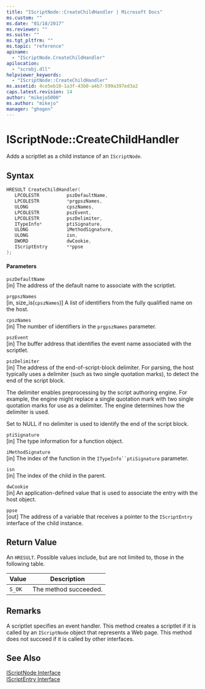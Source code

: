 ```yaml
---
title: "IScriptNode::CreateChildHandler | Microsoft Docs"
ms.custom: ""
ms.date: "01/18/2017"
ms.reviewer: ""
ms.suite: ""
ms.tgt_pltfrm: ""
ms.topic: "reference"
apiname: 
  - "IScriptNode.CreateChildHandler"
apilocation: 
  - "scrobj.dll"
helpviewer_keywords: 
  - "IScriptNode::CreateChildHandler"
ms.assetid: 4ce5eb10-1a3f-43b0-a4b7-599a397ed3a2
caps.latest.revision: 14
author: "mikejo5000"
ms.author: "mikejo"
manager: "ghogen"
---
```

# IScriptNode::CreateChildHandler
Adds a scriptlet as a child instance of an `IScriptNode`.  
  
## Syntax  
  
```cpp
HRESULT CreateChildHandler(  
   LPCOLESTR          pszDefaultName,  
   LPCOLESTR          *prgpszNames,  
   ULONG              cpszNames,  
   LPCOLESTR          pszEvent,  
   LPCOLESTR          pszDelimiter,  
   ITypeInfo*         ptiSignature,  
   ULONG              iMethodSignature,  
   ULONG              isn,  
   DWORD              dwCookie,  
   IScriptEntry       **ppse  
);  
```  
  
#### Parameters  
 `pszDefaultName`  
 [in] The address of the default name to associate with the scriptlet.  
  
 `prgpszNames`  
 [in, size_is(`cpszNames`)] A list of identifiers from the fully qualified name on the host.  
  
 `cpszNames`  
 [in] The number of identifiers in the `prgpszNames` parameter.  
  
 `pszEvent`  
 [in] The buffer address that identifies the event name associated with the scriptlet.  
  
 `pszDelimiter`  
 [in] The address of the end-of-script-block delimiter. For parsing, the host typically uses a delimiter (such as two single quotation marks), to detect the end of the script block.  
  
 The delimiter enables preprocessing by the script authoring engine. For example, the engine might replace a single quotation mark with two single quotation marks for use as a delimiter. The engine determines how the delimiter is used.  
  
 Set to NULL if no delimiter is used to identify the end of the script block.  
  
 `ptiSignature`  
 [in] The type information for a function object.  
  
 `iMethodSignature`  
 [in] The index of the function in the `ITypeInfo``ptiSignature` parameter.  
  
 `isn`  
 [in] The index of the child in the parent.  
  
 `dwCookie`  
 [in] An application-defined value that is used to associate the entry with the host object.  
  
 `ppse`  
 [out] The address of a variable that receives a pointer to the `IScriptEntry` interface of the child instance.  
  
## Return Value  
 An `HRESULT`. Possible values include, but are not limited to, those in the following table.  
  
|Value|Description|  
|-----------|-----------------|  
|`S_OK`|The method succeeded.|  
  
## Remarks  
 A scriptlet specifies an event handler. This method creates a scriptlet if it is called by an `IScriptNode` object that represents a Web page. This method does not succeed if it is called by other interfaces.  
  
## See Also  
 [IScriptNode Interface](../../winscript/reference/iscriptnode-interface.md)   
 [IScriptEntry Interface](../../winscript/reference/iscriptentry-interface.md)